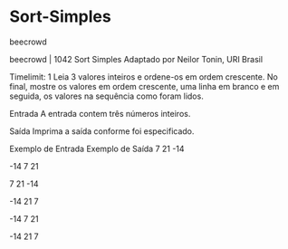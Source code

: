 # Sort-Simples
beecrowd

beecrowd | 1042
Sort Simples
Adaptado por Neilor Tonin, URI  Brasil

Timelimit: 1
Leia 3 valores inteiros e ordene-os em ordem crescente. No final, mostre os valores em ordem crescente, uma linha em branco e em seguida, os valores na sequência como foram lidos.

Entrada
A entrada contem três números inteiros.

Saída
Imprima a saída conforme foi especificado.

Exemplo de Entrada	Exemplo de Saída
7 21 -14

-14
7
21

7
21
-14

-14 21 7

-14
7
21

-14
21
7
